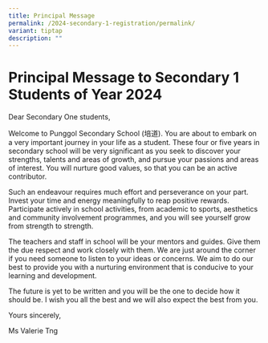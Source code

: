 ```yaml
---
title: Principal Message
permalink: /2024-secondary-1-registration/permalink/
variant: tiptap
description: ""
---
```

<h1><strong>Principal Message to Secondary 1 Students of Year 2024</strong></h1><p>Dear Secondary One students,</p><p>Welcome to Punggol Secondary School (培道). You are about to embark on a very important journey in your life as a student. These four or five years in secondary school will be very significant as you seek to discover your strengths, talents and areas of growth, and pursue your passions and areas of interest. You will nurture good values, so that you can be an active contributor.</p><p>Such an endeavour requires much effort and perseverance on your part. Invest your time and energy meaningfully to reap positive rewards. Participate actively in school activities, from academic to sports, aesthetics and community involvement programmes, and you will see yourself grow from strength to strength.</p><p>The teachers and staff in school will be your mentors and guides. Give them the due respect and work closely with them. We are just around the corner if you need someone to listen to your ideas or concerns. We aim to do our best to provide you with a nurturing environment that is conducive to your learning and development.</p><p>The future is yet to be written and you will be the one to decide how it should be. I wish you all the best and we will also expect the best from you.</p><p></p><p>Yours sincerely,</p><p>Ms Valerie Tng</p><p></p>